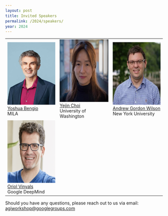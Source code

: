 ```yaml
---
layout: post
title: Invited Speakers
permalink: /2024/speakers/
year: 2024
---
```


<table>
  <tr>
    <td> 
      <img src="/images/people/YoshuaBengio.jpg?raw=true" alt="1" width=170px height=200px><br/>
      <a href="https://yoshuabengio.org">Yoshua Bengio</a><br/>
      MILA
    </td>
    <td> 
      <img src="/images/people/YejinChoi.jpg?raw=true" alt="1" width=180px height=200px><br/>
      <a href="https://homes.cs.washington.edu/~yejin/">Yejin Choi</a><br/>
      University of Washington
    </td>
    <td> 
      <img src="/images/people/Andrew Gordon Wilson.jpeg?raw=true" alt="1" width=180px height=200px><br/>
      <a href="https://cims.nyu.edu/~andrewgw/">Andrew Gordon Wilson</a><br/>
      New York University
    </td>
      </tr>
  <tr>
    <td> 
      <img src="/images/people/oriol.jpg?raw=true" alt="1" width=180px height=200px><br/>
      <a href="https://research.google/people/oriol-vinyals/">Oriol Vinyals</a><br/>
      Google DeepMind
    </td>
  </tr>
</table>


Should you have any questions, please reach out to us via email:<br>
[agiworkshop@googlegroups.com](mailto:agiworkshop@googlegroups.com)
